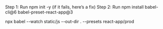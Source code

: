 Step 1: Run npm init -y (if it fails, here’s a fix)
Step 2: Run npm install babel-cli@6 babel-preset-react-app@3

npx babel --watch static/js --out-dir . --presets react-app/prod